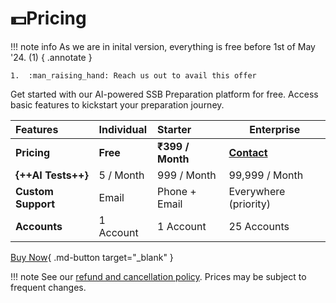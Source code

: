 # :dollar:Pricing

!!! note info
    As we are in inital version, everything is free before 1st of May '24. (1)
    { .annotate }

    1.  :man_raising_hand: Reach us out to avail this offer

Get started with our AI-powered SSB Preparation platform for free. Access basic features to kickstart your preparation journey.

| Features           | Individual | Starter          | Enterprise            |
| :----------------- | :--------- | :--------------- | --------------------- |
| **Pricing**        | **Free**   | **₹399 / Month** | **[Contact](/#contact)**            |
| **{++AI Tests++}**       | 5 / Month    | 999 / Month        | 99,999 / Month          |
| **Custom Support** | Email      | Phone + Email    | Everywhere (priority) |
| **Accounts**       | 1 Account  | 1 Account        | 25 Accounts           |

[Buy Now](https://tally.so/r/wdY0vo){ .md-button target="_blank" }

!!! note
    See our [refund and cancellation policy](/page3#refund-and-cancellation-policy). Prices may be subject to frequent changes.